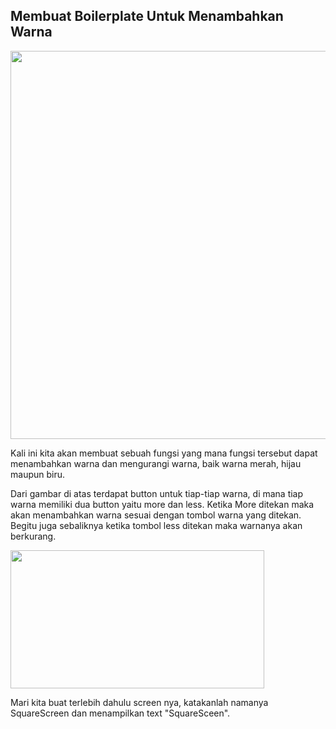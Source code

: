 ## Membuat Boilerplate Untuk Menambahkan Warna

<img src="https://f4ohwa.bn.files.1drv.com/y4mKltSfRE3mv_v9gnDCnrG-pPqzpa-bEKIHdTh_1ZpU2Z76u18qaJ3G6qv4nBfIULd7R07S6E6JHYxoHpZriKM7w6L22PRmSgoigZfbBa6xk5kkAdnQZ_W3PQ5GuYbd6fJvmmWYi1HlwEZYq-cVskw4yLv4iPqqpvb9uxd5NNbubrbHmSXzpYuwsJZcGQtg_BtMYuGyda-IiQy2-ixg9UjRQ?width=621&height=621&cropmode=none" width="621" height="621" />

Kali ini kita akan membuat sebuah fungsi yang mana fungsi tersebut dapat menambahkan warna dan mengurangi warna, baik warna merah, hijau maupun biru.

Dari gambar di atas terdapat button untuk tiap-tiap warna, di mana tiap warna memiliki dua button yaitu more dan less. Ketika More ditekan maka akan menambahkan warna sesuai dengan tombol warna yang ditekan. Begitu juga sebaliknya ketika tombol less ditekan maka warnanya akan berkurang.

<img src="https://qlp0tq.bn.files.1drv.com/y4mMVGtyQ1dk7sqSIrECbg7VDCxtgnf8Ej1tJYormYh52Ts7O8vmcJo3TQ8Cz6ThILwsTNLOc4AmeUXinAh7IlKUNWY5Wzi5KxQEiz2d22fXDt_dRNuVT9_Pgxp9sqPdslFyUrWUoS6SEmrNlKSG4Pc_TBb_d4VMoRFwGNYijh-HprkuJiiPcBeKqM57_Idl2ZfP5GfAOq3LH_TAc6fiR2X-g?width=406&height=221&cropmode=none" width="406" height="221" />

Mari kita buat terlebih dahulu screen nya, katakanlah namanya SquareScreen dan menampilkan text "SquareSceen".

